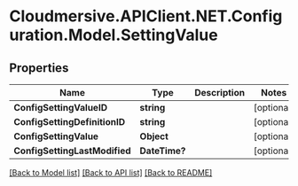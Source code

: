 # Cloudmersive.APIClient.NET.Configuration.Model.SettingValue
## Properties

Name | Type | Description | Notes
------------ | ------------- | ------------- | -------------
**ConfigSettingValueID** | **string** |  | [optional] 
**ConfigSettingDefinitionID** | **string** |  | [optional] 
**ConfigSettingValue** | **Object** |  | [optional] 
**ConfigSettingLastModified** | **DateTime?** |  | [optional] 

[[Back to Model list]](../README.md#documentation-for-models) [[Back to API list]](../README.md#documentation-for-api-endpoints) [[Back to README]](../README.md)

